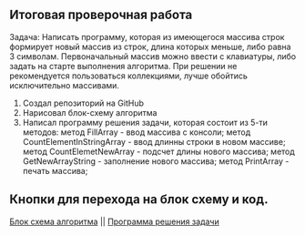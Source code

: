 ## Итоговая проверочная работа

Задача: Написать программу, которая из имеющегося массива строк формирует новый массив из строк, длина которых меньше, либо равна 3 символам. Первоначальный массив можно ввести с клавиатуры, либо задать на старте выполнения алгоритма. При решении не рекомендуется пользоваться коллекциями, лучше обойтись исключительно массивами.

1. Создал репозиторий на GitHub
2. Нарисовал блок-схему алгоритма
3. Написал программу решения задачи, которая состоит из 5-ти методов:
метод FillArray - ввод массива с консоли; метод CountElementInStringArray - ввод длинны строки в новом массиве; метод CountElemetNewArray - подсчет длины нового массива; метод GetNewArrayString - заполнение нового массива; метод PrintArray - печать массива;

## Кнопки для перехода на блок схему и код.

[Блок схема алгоритма](Task/diagram.drawio.png) || [Программа решения задачи](Task/Program.cs)